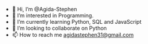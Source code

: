 - 👋 Hi, I’m @Agida-Stephen
- 👀 I’m interested in Programming.
- 🌱 I’m currently learning Python, SQL and JavaScript
- 💞️ I’m looking to collaborate on Python
- 📫 How to reach me agidastephen31@gmail.com

<!---
Agida-Stephen/Agida-Stephen is a ✨ special ✨ repository because its `README.md` (this file) appears on your GitHub profile.
You can click the Preview link to take a look at your changes.
--->
